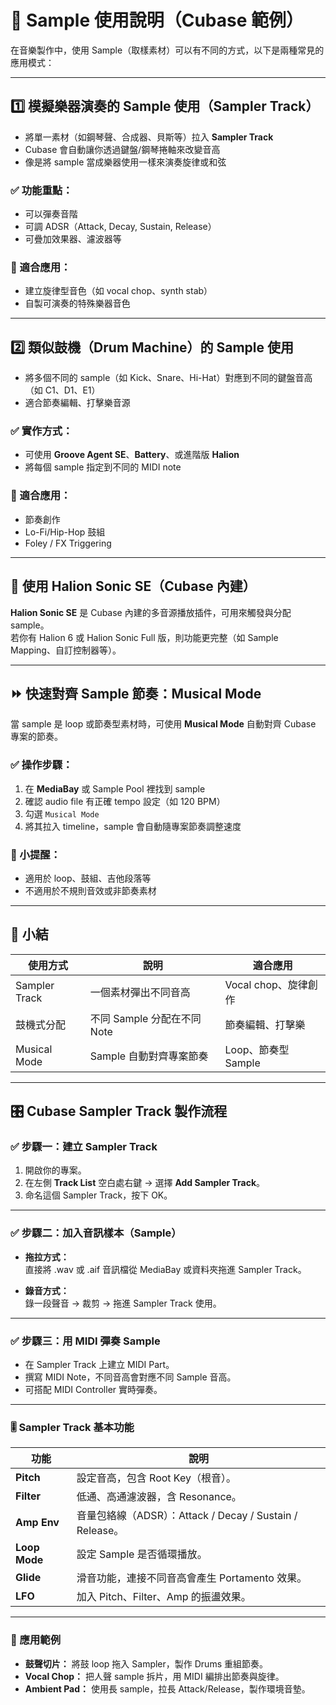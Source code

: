 # 🎹 Sample 使用說明（Cubase 範例）

在音樂製作中，使用 Sample（取樣素材）可以有不同的方式，以下是兩種常見的應用模式：

---

## 1️⃣ 模擬樂器演奏的 Sample 使用（Sampler Track）

- 將單一素材（如鋼琴聲、合成器、貝斯等）拉入 **Sampler Track**
- Cubase 會自動讓你透過鍵盤/鋼琴捲軸來改變音高
- 像是將 sample 當成樂器使用一樣來演奏旋律或和弦

### ✅ 功能重點：
- 可以彈奏音階
- 可調 ADSR（Attack, Decay, Sustain, Release）
- 可疊加效果器、濾波器等

### 📍 適合應用：
- 建立旋律型音色（如 vocal chop、synth stab）
- 自製可演奏的特殊樂器音色

---

## 2️⃣ 類似鼓機（Drum Machine）的 Sample 使用

- 將多個不同的 sample（如 Kick、Snare、Hi-Hat）對應到不同的鍵盤音高（如 C1、D1、E1）
- 適合節奏編輯、打擊樂音源

### ✅ 實作方式：
- 可使用 **Groove Agent SE**、**Battery**、或進階版 **Halion**
- 將每個 sample 指定到不同的 MIDI note

### 📍 適合應用：
- 節奏創作
- Lo-Fi/Hip-Hop 鼓組
- Foley / FX Triggering

---

## 🎹 使用 Halion Sonic SE（Cubase 內建）

**Halion Sonic SE** 是 Cubase 內建的多音源播放插件，可用來觸發與分配 sample。  
若你有 Halion 6 或 Halion Sonic Full 版，則功能更完整（如 Sample Mapping、自訂控制器等）。

---

## ⏩ 快速對齊 Sample 節奏：Musical Mode

當 sample 是 loop 或節奏型素材時，可使用 **Musical Mode** 自動對齊 Cubase 專案的節奏。

### ✅ 操作步驟：

1. 在 **MediaBay** 或 Sample Pool 裡找到 sample
2. 確認 audio file 有正確 tempo 設定（如 120 BPM）
3. 勾選 `Musical Mode`
4. 將其拉入 timeline，sample 會自動隨專案節奏調整速度

### 📍 小提醒：
- 適用於 loop、鼓組、吉他段落等
- 不適用於不規則音效或非節奏素材

---

## 📌 小結

| 使用方式 | 說明 | 適合應用 |
|----------|------|-----------|
| Sampler Track | 一個素材彈出不同音高 | Vocal chop、旋律創作 |
| 鼓機式分配 | 不同 Sample 分配在不同 Note | 節奏編輯、打擊樂 |
| Musical Mode | Sample 自動對齊專案節奏 | Loop、節奏型 Sample |

---


## 🎛️ Cubase Sampler Track 製作流程

### ✅ 步驟一：建立 Sampler Track
1. 開啟你的專案。
2. 在左側 **Track List** 空白處右鍵 → 選擇 **Add Sampler Track**。
3. 命名這個 Sampler Track，按下 OK。

---

### ✅ 步驟二：加入音訊樣本（Sample）

- **拖拉方式：**  
  直接將 .wav 或 .aif 音訊檔從 MediaBay 或資料夾拖進 Sampler Track。

- **錄音方式：**  
  錄一段聲音 → 裁剪 → 拖進 Sampler Track 使用。

---

### ✅ 步驟三：用 MIDI 彈奏 Sample

- 在 Sampler Track 上建立 MIDI Part。
- 撰寫 MIDI Note，不同音高會對應不同 Sample 音高。
- 可搭配 MIDI Controller 實時彈奏。

---

### 🎚️ Sampler Track 基本功能

| 功能         | 說明                                     |
|--------------|------------------------------------------|
| **Pitch**    | 設定音高，包含 Root Key（根音）。         |
| **Filter**   | 低通、高通濾波器，含 Resonance。          |
| **Amp Env**  | 音量包絡線（ADSR）：Attack / Decay / Sustain / Release。 |
| **Loop Mode**| 設定 Sample 是否循環播放。                |
| **Glide**    | 滑音功能，連接不同音高會產生 Portamento 效果。 |
| **LFO**      | 加入 Pitch、Filter、Amp 的振盪效果。     |

---

### 🎼 應用範例

- **鼓聲切片：** 將鼓 loop 拖入 Sampler，製作 Drums 重組節奏。
- **Vocal Chop：** 把人聲 sample 拆片，用 MIDI 編排出節奏與旋律。
- **Ambient Pad：** 使用長 sample，拉長 Attack/Release，製作環境音墊。



